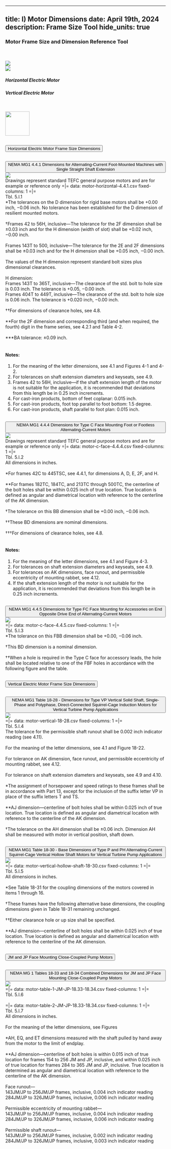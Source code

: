 -----
title: I) Motor Dimensions
date: April 19th, 2024
description: Frame Size Tool
hide_units: true
-----

<h3>Motor Frame Size and Dimension Reference Tool</h3>

<div id="nema-section">
<div class="row" style="margin-top:50px">
    <div class="col-6 d-flex justify-content-center"><img src="./images/HorizontalMotor.png" style="max-width:75%;height:auto"></div>
    <div class="col-6 d-flex justify-content-center"><img src="./images/VerticalMotor.png" style="max-width:75%;height:auto"></div>
</div>
<div class="row">
    <div class="col-6 d-flex justify-content-center"><h5>Horizontal Electric Motor</h5></div>
    <div class="col-6 d-flex justify-content-center"><h5>Vertical Electric Motor</h5></div>
</div>
<div class="row" style="margin-top:50px">
    <div class="col-12"><img src="./images/NEMALogo-s.jpg" style="height:76px"></div>
</div>

<div class="accordion" id="accordionPanelsStayOpenExample" style="--bs-accordion-btn-bg:#008080;--bs-accordion-btn-color:white;">
    <div class="accordion-item mt-2" >
        <h2 class="accordion-header" id="headingOne" style="margin-bottom:0">
        <button class="accordion-button collapsed" type="button" data-bs-toggle="collapse"
            data-bs-target="#panelsStayOpen-collapseOne" aria-expanded="false">
            Horizontal Electric Motor Frame Size Dimensions
        </button>
        </h2>
        <div id="panelsStayOpen-collapseOne" class="accordion-collapse collapse" aria-labelledby="headingOne">
            <div class="accordion-body">
                <div class="accordion" id="accordionPanelsStayOpenExample-1" style="--bs-accordion-btn-bg:#AAEFD3">
                    <div class="accordion-item mt-2">
                        <h2 class="accordion-header" id="headingOne-1" style="margin-bottom:0">
                        <button class="accordion-button collapsed" type="button" data-bs-toggle="collapse"
                            data-bs-target="#panelsStayOpen-collapseOne-1" aria-expanded="false">
                            NEMA MG1 4.4.1 Dimensions for Alternating-Current Foot-Mounted Machines with Single Straight Shaft Extension
                        </button>
                        </h2>
                        <div id="panelsStayOpen-collapseOne-1" class="accordion-collapse collapse" aria-labelledby="headingOne-1">
                            <div class="accordion-body">
                                <img src="./images/motor-4.4.1.png ">
                                <div style="padding:0">
                                    Drawings represent standard TEFC general purpose motors and are for example or reference only
                                    =|=
                                    data: motor-horizontal-4.4.1.csv
                                    fixed-columns: 1
                                    =|=
                                    <div class="table-label">Tbl. 5.I.1</div>
                                    *The tolerances on the D dimension for rigid base motors shall be +0.00 inch, −0.06 inch. No tolerance has been established for the D dimension of resilient mounted motors.<br>
                                    <br>
                                    †Frames 42 to 56H, inclusive—The tolerance for the 2F dimension shall be ±0.03 inch and for the H dimension (width of slot) shall be +0.02 inch, −0.00 inch.<br>
                                    <br>
                                    Frames 143T to 500, inclusive—The tolerance for the 2E and 2F dimensions shall be ±0.03 inch and for the H dimension shall be +0.05 inch, −0.00 inch.<br>
                                    <br>
                                    The values of the H dimension represent standard bolt sizes plus dimensional clearances.<br>
                                    <br>
                                    H dimension: <br>Frames 143T to 365T, inclusive—The clearance of the std. bolt to hole size is 0.03 inch. The tolerance is +0.05, −0.00 inch. <br>Frames 404T to 449T, inclusive—The clearance of the std. bolt to hole size is 0.06 inch. The tolerance is +0.020 inch, −0.00 inch.<br>
                                    <br>
                                    ††For dimensions of clearance holes, see 4.8.<br>
                                    <br>
                                    **For the 2F dimension and corresponding third (and when required, the fourth) digit in the frame series, see 4.2.1 and Table 4-2.<br>
                                    <br>
                                    ***BA tolerance: ±0.09 inch.<br>
                                    <br>
                                    <h4>Notes:</h4>
                                    <ol type="1">
                                        <li>For the meaning of the letter dimensions, see 4.1 and Figures 4-1 and 4-2.</li>
                                        <li>For tolerances on shaft extension diameters and keyseats, see 4.9.</li>
                                        <li>Frames 42 to 56H, inclusive—if the shaft extension length of the motor is not suitable for the application, it is recommended that deviations from this length be in 0.25 inch increments.</li>
                                        <li>For cast-iron products, bottom of feet coplanar: 0.015 inch.</li>
                                        <li>For cast-iron products, foot top parallel to foot bottom: 1.5 degree.</li>
                                        <li>For cast-iron products, shaft parallel to foot plan: 0.015 inch.</li>
                                    </ol>
                                </div>
                            </div>
                        </div>
                    </div>
                    <div class="accordion-item mt-2">
                        <h2 class="accordion-header" id="headingTwo-1" style="margin-bottom:0">
                        <button class="accordion-button collapsed" type="button" data-bs-toggle="collapse"
                            data-bs-target="#panelsStayOpen-collapseTwo-1" aria-expanded="false"
                            aria-controls="panelsStayOpen-collapseTwo-1">
                            NEMA MG1 4.4.4 Dimensions for Type C Face Mounting Foot or Footless Alternating-Current Motors
                        </button>
                        </h2>
                        <div id="panelsStayOpen-collapseTwo-1" class="accordion-collapse collapse" aria-labelledby="headingTwo-1">
                            <div class="accordion-body">
                                <img src="./images/motor-4.4.4.png ">
                                <div style="padding:0">
                                    Drawings represent standard TEFC general purpose motors and are for example or reference only
                                    =|=
                                    data: motor-c-face-4.4.4.csv
                                    fixed-columns: 1
                                    =|=
                                    <div class="table-label">Tbl. 5.I.2</div>
                                    All dimensions in inches.<br>
                                    <br>
                                    *For frames 42C to 445TSC, see 4.4.1, for dimensions A, D, E, 2F, and H.<br>
                                    <br>
                                    **For frames 182TC, 184TC, and 213TC through 500TC, the centerline of the bolt holes shall be within 0.025 inch of true location. True location is defined as angular and diametrical location with reference to the centerline of the AK dimension.<br>
                                    <br>
                                    †The tolerance on this BB dimension shall be +0.00 inch, −0.06 inch.<br>
                                    <br>
                                    ††These BD dimensions are nominal dimensions.<br>
                                    <br>
                                    †††For dimensions of clearance holes, see 4.8.<br>
                                    <br>
                                    <h4>Notes:</h4>
                                    <ol type="1">
                                        <li>For the meaning of the letter dimensions, see 4.1 and Figure 4-3.</li>
                                        <li>For tolerances on shaft extension diameters and keyseats, see 4.9.</li>
                                        <li>For tolerances on AK dimensions, face runout, and permissible eccentricity of mounting rabbet, see 4.12.</li>
                                        <li>If the shaft extension length of the motor is not suitable for the application, it is recommended that deviations from this length be in 0.25 inch increments.</li>
                                    <ol>
                                </div>
                            </div>
                        </div>
                    </div>
                    <div class="accordion-item mt-2">
                        <h2 class="accordion-header" id="headingThree-2" style="margin-bottom:0">
                        <button class="accordion-button collapsed" type="button" data-bs-toggle="collapse"
                            data-bs-target="#panelsStayOpen-collapseThree-2" aria-expanded="false"
                            aria-controls="panelsStayOpen-collapseThree-2">
                            NEMA MG1 4.4.5 Dimensions for Type FC Face Mounting for Accessories on End Opposite Drive End of Alternating-Current Motors</button>
                        </h2>
                        <div id="panelsStayOpen-collapseThree-2" class="accordion-collapse collapse" aria-labelledby="headingThree-2">
                            <div class="accordion-body">
                                <img src="./images/motor-4.4.5.png ">
                                <div style="padding:0">
                                    =|=
                                    data: motor-c-face-4.4.5.csv
                                    fixed-columns: 1
                                    =|=
                                    <div class="table-label">Tbl. 5.I.3</div>
                                    *The tolerance on this FBB dimension shall be +0.00, −0.06 inch.<br>
                                    <br>
                                    †This BD dimension is a nominal dimension.<br>
                                    <br>
                                    ††When a hole is required in the Type C face for accessory leads, the hole shall be located relative to one of the FBF holes in accordance with the following figure and the table.<br>
                                </div>
                            </div>
                        </div>
                    </div>
                </div>
            </div>
        </div> 
    </div> 
    <div class="accordion-item mt-2">
        <h2 class="accordion-header" id="headingOne-2" style="margin-bottom:0">
            <button class="accordion-button collapsed" type="button" data-bs-toggle="collapse"
                data-bs-target="#panelsStayOpen-collapseOne-2" aria-expanded="false">
                Vertical Electric Motor Frame Size Dimensions
            </button>
        </h2>
        <div id="panelsStayOpen-collapseOne-2" class="accordion-collapse collapse" aria-labelledby="headingOne-2">
            <div class="accordion-body">
                <div class="accordion" id="accordionPanelsStayOpenExample-2" style="--bs-accordion-btn-bg:#AAEFD3">
                    <div class="accordion-item mt-2">
                        <h2 class="accordion-header" id="headingFive-2" style="margin-bottom:0">
                        <button class="accordion-button collapsed" type="button" data-bs-toggle="collapse"
                            data-bs-target="#panelsStayOpen-collapseFive-2" aria-expanded="false"
                            aria-controls="panelsStayOpen-collapseFive-2">
                            NEMA MG1 Table 18-28 - Dimensions for Type VP Vertical Solid Shaft, Single-Phase and Polyphase, Direct-Connected Squirrel-Cage Induction Motors for Vertical Turbine Pump Applications
                        </button>
                        </h2>
                        <div id="panelsStayOpen-collapseFive-2" class="accordion-collapse collapse" aria-labelledby="headingFive-2">
                            <div class="accordion-body">
                                <img src="./images/motor-vert-18-28.png ">
                                <div style="padding:0">
                                    =|=
                                    data: motor-vertical-18-28.csv
                                    fixed-columns: 1
                                    =|=
                                    <div class="table-label">Tbl. 5.I.4</div>
                                    The tolerance for the permissible shaft runout shall be 0.002 inch indicator reading (see 4.11).<br>
                                    <br>
                                    For the meaning of the letter dimensions, see 4.1 and Figure 18-22.<br>
                                    <br>
                                    For tolerance on AK dimension, face runout, and permissible eccentricity of mounting rabbet, see 4.12.<br>
                                    <br>
                                    For tolerance on shaft extension diameters and keyseats, see 4.9 and 4.10.<br>
                                    <br>
                                    *The assignment of horsepower and speed ratings to these frames shall be in accordance with Part 13, except for the inclusion of the suffix letter VP in place of the suffix letters T and TS.<br>
                                    <br>
                                    **AJ dimension—centerline of bolt holes shall be within 0.025 inch of true location. True location is defined as angular and diametrical location with reference to the centerline of the AK dimension.<br>
                                    <br>
                                    †The tolerance on the AH dimension shall be ±0.06 inch. Dimension AH shall be measured with motor in vertical position, shaft down.<br>
                                </div>
                            </div>
                        </div>
                    </div>
                    <div class="accordion-item mt-2">
                        <h2 class="accordion-header" id="headingFour-2" style="margin-bottom:0">
                        <button class="accordion-button collapsed" type="button" data-bs-toggle="collapse"
                            data-bs-target="#panelsStayOpen-collapseFour-2" aria-expanded="false"
                            aria-controls="panelsStayOpen-collapseFour-2">
                            NEMA MG1 Table 18-30 - Base Dimensions of Type P and PH Alternating-Current Squirrel-Cage Vertical Hollow Shaft Motors for Vertical Turbine Pump Applications</button>
                        </h2>
                        <div id="panelsStayOpen-collapseFour-2" class="accordion-collapse collapse" aria-labelledby="headingFour-2">
                            <div class="accordion-body">
                                <img src="./images/motor-vert-18-30.png">
                                <div style="padding:0">
                                    =|=
                                    data: motor-vertical-hollow-shaft-18-30.csv
                                    fixed-columns: 1
                                    =|=
                                    <div class="table-label">Tbl. 5.I.5</div>
                                    All dimensions in inches.<br>
                                    <br>
                                    *See Table 18-31 for the coupling dimensions of the motors covered in items 1 through 16.<br>
                                    <br>
                                    †These frames have the following alternative base dimensions, the coupling dimensions given in Table 18-31 remaining unchanged.<br>
                                    <br>
                                    ††Either clearance hole or up size shall be specified.<br>
                                    <br>
                                    **AJ dimension—centerline of bolt holes shall be within 0.025 inch of true location. True location is defined as angular and diametrical location with reference to the centerline of the AK dimension.<br>
                                </div>
                            </div>
                        </div>
                    </div>
                </div>
            </div>
        </div>
    </div>
    <div class="accordion-item mt-2">
        <h2 class="accordion-header" id="headingOne-3" style="margin-bottom:0">
            <button class="accordion-button collapsed" type="button" data-bs-toggle="collapse"
                data-bs-target="#panelsStayOpen-collapseOne-3" aria-expanded="false">
                JM and JP Face Mounting Close-Coupled Pump Motors
            </button>
        </h2>
        <div id="panelsStayOpen-collapseOne-3" class="accordion-collapse collapse" aria-labelledby="headingOne-3">
            <div class="accordion-body">
                <div class="accordion" id="accordionPanelsStayOpenExample-3" style="--bs-accordion-btn-bg:#AAEFD3">
                    <div class="accordion-item mt-2">
                        <h2 class="accordion-header" id="headingTwo-3" style="margin-bottom:0">
                        <button class="accordion-button collapsed" type="button" data-bs-toggle="collapse"
                            data-bs-target="#panelsStayOpen-collapseTwo-3" aria-expanded="false"
                            aria-controls="panelsStayOpen-collapseTwo-3">
                            NEMA MG 1 Tables 18-33 and 18-34 Combined Dimensions for JM and JP Face Mounting Close-Coupled Pump Motors
                        </button>
                        </h2>
                        <div id="panelsStayOpen-collapseTwo-3" class="accordion-collapse collapse" aria-labelledby="headingTwo-3">
                            <div class="accordion-body">
                                <img src="./images/motor-JM-JP-18.33-18.34.png ">
                                <div style="padding:0">
                                    =|=
                                    data: motor-table-1-JM-JP-18.33-18.34.csv
                                    fixed-columns: 1
                                    =|=
                                    <div class="table-label">Tbl. 5.I.6</div>
                                    <br>
                                    =|=
                                    data: motor-table-2-JM-JP-18.33-18.34.csv
                                    fixed-columns: 1
                                    =|=
                                    <div class="table-label">Tbl. 5.I.7</div>
                                    All dimensions in inches.<br>
                                    <br>
                                    For the meaning of the letter dimensions, see Figures<br>
                                    <br>
                                    *AH, EQ, and ET dimensions measured with the shaft pulled by hand away from the motor to the limit of endplay.<br>
                                    <br>
                                    **AJ dimension—centerline of bolt holes is within 0.015 inch of true location for frames 154 to 256 JM and JP, inclusive, and within 0.025 inch of true location for frames 284 to 365 JM and JP, inclusive. True location is determined as angular and diametrical location with reference to the centerline of the AK dimension.<br>
                                    <br>
                                    Face runout—<br>
                                    143JM/JP to 256JM/JP frames, inclusive, 0.004 inch indicator reading<br>
                                    284JM/JP to 326JM/JP frames, inclusive, 0.006 inch indicator reading<br>
                                    <br>
                                    Permissible eccentricity of mounting rabbet—<br>
                                    143JM/JP to 256JM/JP frames, inclusive, 0.004 inch indicator reading<br>
                                    284JM/JP to 326JM/JP frames, inclusive, 0.006 inch indicator reading<br>
                                    <br>
                                    Permissible shaft runout—<br>
                                    143JM/JP to 256JM/JP frames, inclusive, 0.002 inch indicator reading<br>
                                    284JM/JP to 326JM/JP frames, inclusive, 0.003 inch indicator reading<br>
                                </div>
                            </div>
                        </div>
                    </div>
                </div>
            </div>
        </div>
    </div>
</div>
</div>

<div id="iec-section" style="display:none;">
<div class="row" style="margin-top:50px;">
    <div class="col-12"><img src="./images/IECLogo-s.jpg" style="height:100px"></div>
</div>
<div class="accordion" id="accordionPanelsStayOpenExample-iec" style="--bs-accordion-btn-bg:#0061aa;--bs-accordion-btn-color:white;">
    <div class="accordion-item mt-2">
        <h2 class="accordion-header" id="headingOne-iec" style="margin-bottom:0">
        <button class="accordion-button collapsed" type="button" data-bs-toggle="collapse"
            data-bs-target="#panelsStayOpen-collapseOne-iec" aria-expanded="false">
            Horizontal Electric Motor Frame Size Dimensions
        </button>
        </h2>
        <div id="panelsStayOpen-collapseOne-iec" class="accordion-collapse collapse" aria-labelledby="headingOne-iec">
            <div class="accordion-body">
                <div class="accordion" id="accordionPanelsStayOpenExample-iec-1" style="--bs-accordion-btn-bg:#a5cbeb">
                    <div class="accordion-item mt-2">
                        <h2 class="accordion-header" id="headingOne-iec-1" style="margin-bottom:0">
                        <button class="accordion-button collapsed" type="button" data-bs-toggle="collapse"
                            data-bs-target="#panelsStayOpen-collapseOne-iec-1" aria-expanded="false">
                            TBD
                        </button>
                        </h2>
                        <div id="panelsStayOpen-collapseOne-iec-1" class="accordion-collapse collapse" aria-labelledby="headingOne-1">
                            <div class="accordion-body">
                                <div class="row">
                                    <div class="col-6"><img src="./images/motor-4.4.1-1.png "></div>
                                    <div class="col-6"><img src="./images/motor-4.4.1-2.png "></div>
                                </div>
                                <div style="padding:0">
                                    Put Content here
                                </div>
                            </div>
                        </div>
                    </div>
                    <div class="accordion-item mt-2">
                        <h2 class="accordion-header" id="headingTwo-iec-1" style="margin-bottom:0">
                        <button class="accordion-button collapsed" type="button" data-bs-toggle="collapse"
                            data-bs-target="#panelsStayOpen-collapseTwo-iec-1" aria-expanded="false"
                            aria-controls="panelsStayOpen-collapseTwo-iec-1">
                            TBD
                        </button>
                        </h2>
                        <div id="panelsStayOpen-collapseTwo-iec-1" class="accordion-collapse collapse" aria-labelledby="headingTwo-iec-1">
                            <div class="accordion-body">
                                <div class="row"><div class="col-3"></div><div class="col-6"><img src="./images/motor-4.4.4.png "></div></div>
                                <div style="padding:0">
                                    Put Content Here
                                </div>
                            </div>
                        </div>
                    </div>
                    <div class="accordion-item mt-2">
                        <h2 class="accordion-header" id="headingThree-iec-2" style="margin-bottom:0">
                        <button class="accordion-button collapsed" type="button" data-bs-toggle="collapse"
                            data-bs-target="#panelsStayOpen-collapseThree-iec-2" aria-expanded="false"
                            aria-controls="panelsStayOpen-collapseThree-iec-2">
                            TBD
                        </button>
                        </h2>
                        <div id="panelsStayOpen-collapseThree-iec-2" class="accordion-collapse collapse" aria-labelledby="headingThree-iec-2">
                            <div class="accordion-body">
                                <div class="row"><div class="col-3"></div><div class="col-6"><img src="./images/motor-4.4.5.png "></div></div>
                                <div style="padding:0">
                                    Put Content Here
                                </div>
                            </div>
                        </div>
                    </div>
                </div>
            </div>
        </div> 
    </div> 
    <div class="accordion-item mt-2">
        <h2 class="accordion-header" id="headingOne-iec-2" style="margin-bottom:0">
            <button class="accordion-button collapsed" type="button" data-bs-toggle="collapse"
                data-bs-target="#panelsStayOpen-collapseOne-iec-2" aria-expanded="false">
                Vertical Electric Motor Frame Size Dimensions
            </button>
        </h2>
        <div id="panelsStayOpen-collapseOne-iec-2" class="accordion-collapse collapse" aria-labelledby="headingOne-iec-2">
            <div class="accordion-body">
                <div class="accordion" id="accordionPanelsStayOpenExample-iec-2"  style="--bs-accordion-btn-bg:#a5cbeb">
                    <div class="accordion-item mt-2">
                        <h2 class="accordion-header" id="headingFive-iec-2" style="margin-bottom:0">
                        <button class="accordion-button collapsed" type="button" data-bs-toggle="collapse"
                            data-bs-target="#panelsStayOpen-collapseFive-iec-2" aria-expanded="false"
                            aria-controls="panelsStayOpen-collapseFive-iec-2">
                            TBD
                        </button>
                        </h2>
                        <div id="panelsStayOpen-collapseFive-iec-2" class="accordion-collapse collapse" aria-labelledby="headingFive-iec-2">
                            <div class="accordion-body">
                                <div class="row"><div class="col-3"></div><div class="col-6"><img src="./images/motor-vert-18-28-18-30.png "></div></div>
                                <div style="padding:0">
                                    Put Content Here
                                </div>
                            </div>
                        </div>
                    </div>
                    <div class="accordion-item mt-2">
                        <h2 class="accordion-header" id="headingFour-iec-2" style="margin-bottom:0">
                        <button class="accordion-button collapsed" type="button" data-bs-toggle="collapse"
                            data-bs-target="#panelsStayOpen-collapseFour-iec-2" aria-expanded="false"
                            aria-controls="panelsStayOpen-collapseFour-iec-2">
                            TBD
                        </button>
                        </h2>
                        <div id="panelsStayOpen-collapseFour-iec-2" class="accordion-collapse collapse" aria-labelledby="headingFour-iec-2">
                            <div class="accordion-body">
                                <div class="row"><div class="col-3"></div><div class="col-6"><!--img src="./motor-vert-18-28-18-30.png "--></div></div>
                                <div style="padding:0">
                                    Put Content Here
                                </div>
                            </div>
                        </div>
                    </div>
                </div>
            </div>
        </div>
    </div>
</div>
</div>
